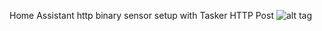 
Home Assistant http binary sensor setup with Tasker HTTP Post
![alt tag](https://cloud.githubusercontent.com/assets/24735733/22168661/05270f66-df23-11e6-876b-bef5999d7edb.png)
